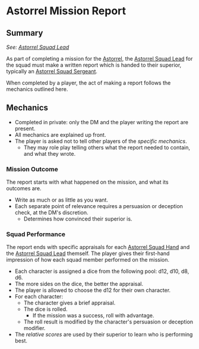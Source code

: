 # Astorrel Mission Report

## Summary

*See: [Astorrel Squad Lead](../../civilisations/kingdom-of-astor/organisations/astorrel/ranks/3-squad-lead.md)*

As part of completing a mission for the [Astorrel](../../civilisations/kingdom-of-astor/organisations/astorrel/astorrel.md), the [Astorrel Squad Lead](../../civilisations/kingdom-of-astor/organisations/astorrel/ranks/3-squad-lead.md) for the squad must make a written report which is handed to their superior, typically an [Astorrel Squad Sergeant](../../civilisations/kingdom-of-astor/organisations/astorrel/ranks/4-squad-sergeant.md).

When completed by a player, the act of making a report follows the mechanics outlined here.

## Mechanics

- Completed in private: only the DM and the player writing the report are present.
- All mechanics are explained up front.
- The player is asked not to tell other players of the *specific mechanics*.
  - They may role play telling others what the report needed to contain, and what they wrote.

### Mission Outcome

The report starts with what happened on the mission, and what its outcomes are.

- Write as much or as little as you want.
- Each separate point of relevance requires a persuasion or deception check, at the DM's discretion.
  - Determines how convinced their superior is.

### Squad Performance

The report ends with specific appraisals for each [Astorrel Squad Hand](../../civilisations/kingdom-of-astor/organisations/astorrel/ranks/2-squad-hand.md) and the [Astorrel Squad Lead](../../civilisations/kingdom-of-astor/organisations/astorrel/ranks/3-squad-lead.md) themself. The player gives their first-hand impression of how each squad member performed on the mission.

- Each character is assigned a dice from the following pool: d12, d10, d8, d6.
- The more sides on the dice, the better the appraisal.
- The player is allowed to choose the d12 for their own character.
- For each character:
  - The character gives a brief appraisal.
  - The dice is rolled.
    - If the mission was a success, roll with advantage.
  - The roll result is modified by the character's persuasion or deception modifier.
- The *relative scores* are used by their superior to learn who is performing best.
